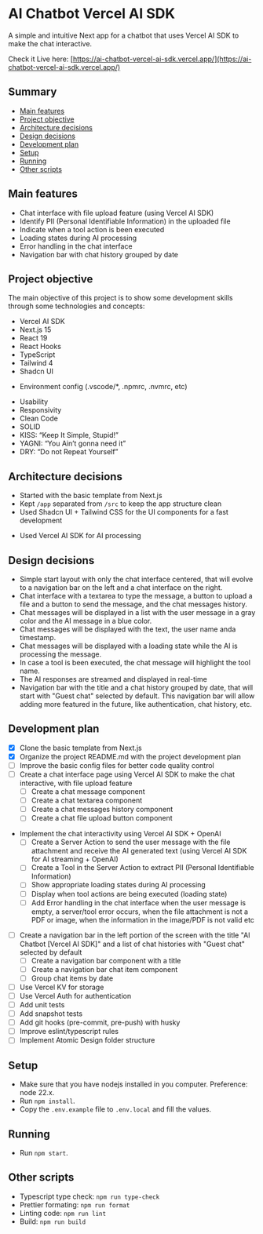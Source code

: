 # AI Chatbot Vercel AI SDK

A simple and intuitive Next app for a chatbot that uses Vercel AI SDK to make the chat interactive.

Check it Live here:
[https://ai-chatbot-vercel-ai-sdk.vercel.app/](https://ai-chatbot-vercel-ai-sdk.vercel.app/)

## Summary

- [Main features](#main-features)
- [Project objective](#project-objective)
- [Architecture decisions](#architecture-decisions)
- [Design decisions](#design-decisions)
- [Development plan](#development-plan)
- [Setup](#setup)
- [Running](#running)
- [Other scripts](#other-scripts)

## Main features

- Chat interface with file upload feature (using Vercel AI SDK)
- Identify PII (Personal Identifiable Information) in the uploaded file
- Indicate when a tool action is been executed
- Loading states during AI processing
- Error handling in the chat interface
- Navigation bar with chat history grouped by date
<!-- - GitHub and Google authentication (using Vercel auth) -->
<!-- - Store chat history per user (using Vercel KV) -->

## Project objective

The main objective of this project is to show some development skills through some technologies and concepts:

- Vercel AI SDK
- Next.js 15
- React 19
- React Hooks
- TypeScript
- Tailwind 4
- Shadcn UI
<!-- - Vercel KV -->
<!-- - Vercel Auth -->
<!-- - Unity tests (Jest + React Testing Library) -->
<!-- - Linters (eslint, style-lint, lint-staged) -->
<!-- - Formatters (editorconfig, prettier) -->
<!-- - git hooks (husky: pre-commit, prepare-commit-message) -->
<!-- - conventional-commits (commitizen) -->
<!-- - Scaffolding (scaffdog) -->
- Environment config (.vscode/\*, .npmrc, .nvmrc, etc)
<!-- - Thematization -->
- Usability
- Responsivity
- Clean Code
- SOLID
- KISS: “Keep It Simple, Stupid!”
- YAGNI: “You Ain’t gonna need it”
- DRY: “Do not Repeat Yourself”

## Architecture decisions

- Started with the basic template from Next.js
- Kept `/app` separated from `/src` to keep the app structure clean
- Used Shadcn UI + Tailwind CSS for the UI components for a fast development
<!-- - Used Atomic Design folder structure for the components -->
- Used Vercel AI SDK for AI processing
<!-- - Used Vercel KV and Vercel Auth for storage and authentication to do not depend on external services -->

## Design decisions

- Simple start layout with only the chat interface centered, that will evolve to a navigation bar on the left and a chat interface on the right.
- Chat interface with a textarea to type the message, a button to upload a file and a button to send the message, and the chat messages history.
- Chat messages will be displayed in a list with the user message in a gray color and the AI message in a blue color.
- Chat messages will be displayed with the text, the user name anda timestamp.
- Chat messages will be displayed with a loading state while the AI is processing the message.
- In case a tool is been executed, the chat message will highlight the tool name.
- The AI responses are streamed and displayed in real-time
- Navigation bar with the title and a chat history grouped by date, that will start with "Guest chat" selected by default. This navigation bar will allow adding more featured in the future, like authentication, chat history, etc.

## Development plan

- [x] Clone the basic template from Next.js
- [x] Organize the project README.md with the project development plan
- [ ] Improve the basic config files for better code quality control
- [ ] Create a chat interface page using Vercel AI SDK to make the chat interactive, with file upload feature
  - [ ] Create a chat message component
  - [ ] Create a chat textarea component
  - [ ] Create a chat messages history component
  - [ ] Create a chat file upload button component
- Implement the chat interactivity using Vercel AI SDK + OpenAI
  - [ ] Create a Server Action to send the user message with the file attachment and receive the AI generated text (using Vercel AI SDK for AI streaming + OpenAI)
  - [ ] Create a Tool in the Server Action to extract PII (Personal Identifiable Information)
  - [ ] Show appropriate loading states during AI processing
  - [ ] Display when tool actions are being executed (loading state)
  - [ ] Add Error handling in the chat interface when the user message is empty, a server/tool error occurs, when the file attachment is not a PDF or image, when the information in the image/PDF is not valid etc
- [ ] Create a navigation bar in the left portion of the screen with the title "AI Chatbot \[Vercel AI SDK\]" and a list of chat histories with "Guest chat" selected by default
  - [ ] Create a navigation bar component with a title
  - [ ] Create a navigation bar chat item component
  - [ ] Group chat items by date
- [ ] Use Vercel KV for storage
- [ ] Use Vercel Auth for authentication
- [ ] Add unit tests
- [ ] Add snapshot tests
- [ ] Add git hooks (pre-commit, pre-push) with husky
- [ ] Improve eslint/typescript rules
- [ ] Implement Atomic Design folder structure

## Setup

- Make sure that you have nodejs installed in you computer. Preference: node 22.x.
- Run `npm install`.
- Copy the `.env.example` file to `.env.local` and fill the values.

## Running

- Run `npm start`.

## Other scripts

- Typescript type check: `npm run type-check`
- Prettier formating: `npm run format`
- Linting code: `npm run lint`
- Build: `npm run build`
<!-- - Tests: `npm run test` -->
<!-- - Scaffolding: `npm run g` -->
